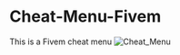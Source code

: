 # Cheat-Menu-Fivem
This is a Fivem cheat menu
![Cheat_Menu](https://user-images.githubusercontent.com/105135706/169655294-65c564b9-b388-442a-aba6-7dbc2b7c5ae6.png)
